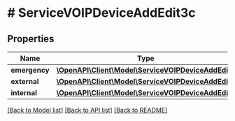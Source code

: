 # # ServiceVOIPDeviceAddEdit3c

## Properties

Name | Type | Description | Notes
------------ | ------------- | ------------- | -------------
**emergency** | [**\OpenAPI\Client\Model\ServiceVOIPDeviceAddEdit4**](ServiceVOIPDeviceAddEdit4.md) |  | [optional]
**external** | [**\OpenAPI\Client\Model\ServiceVOIPDeviceAddEdit4**](ServiceVOIPDeviceAddEdit4.md) |  | [optional]
**internal** | [**\OpenAPI\Client\Model\ServiceVOIPDeviceAddEdit4**](ServiceVOIPDeviceAddEdit4.md) |  | [optional]

[[Back to Model list]](../../README.md#models) [[Back to API list]](../../README.md#endpoints) [[Back to README]](../../README.md)
